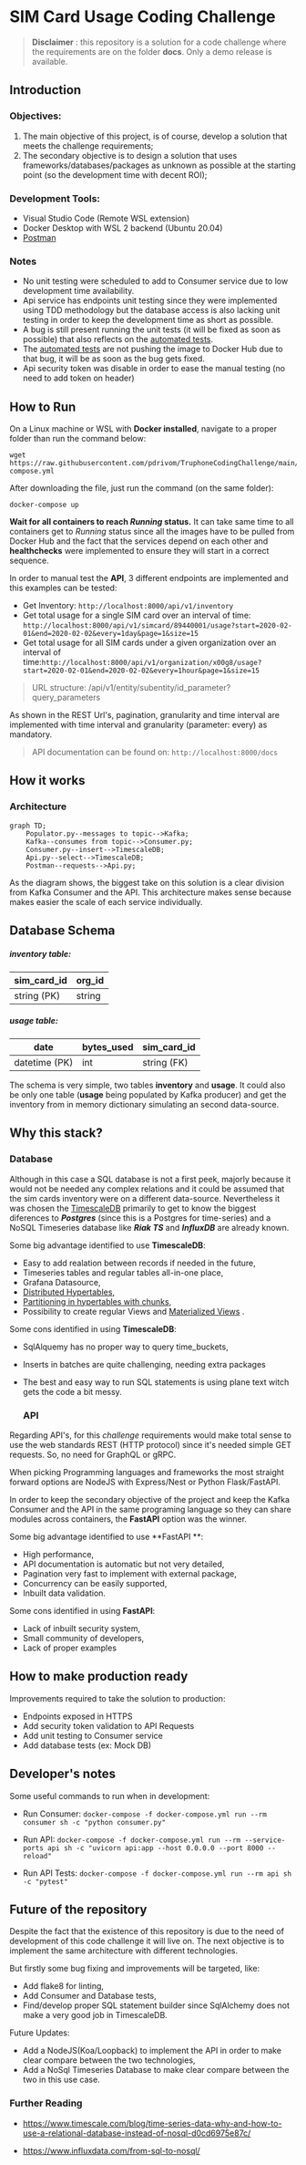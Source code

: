 
# SIM Card Usage Coding Challenge



> **Disclaimer** : this repository is a solution for a code challenge where the requirements are on the folder **docs**. Only a demo release is available.



## Introduction

### Objectives:

1. The main objective of this project, is of course, develop a solution that meets the challenge requirements;
2. The secondary objective is to design a solution that uses frameworks/databases/packages as unknown as possible at the starting point (so the development time with decent ROI);

### Development Tools:
 - Visual Studio Code (Remote WSL extension)
 - Docker Desktop with WSL 2 backend (Ubuntu 20.04)
 - [Postman](https://www.postman.com/)


### Notes
- No unit testing were scheduled to add to Consumer service due to low development time availability.
- Api service has endpoints unit testing since they were implemented using TDD methodology but the database access is also lacking unit testing in order to keep the development time as short as possible.
- A bug is still present running the unit tests (it will be fixed as soon as possible) that also reflects on the [automated tests](https://github.com/pdrivom/TruphoneCodingChallenge/actions).
- The [automated tests](https://github.com/pdrivom/TruphoneCodingChallenge/actions) are not pushing the image to Docker Hub due to that bug, it will be as soon as the bug gets fixed.
-  Api security token was disable in order to ease the manual testing (no need to add token on header)


 ## How to Run

 On a Linux machine or WSL with **Docker installed**, navigate to a proper folder  than run the command below:

    wget https://raw.githubusercontent.com/pdrivom/TruphoneCodingChallenge/main/release/docker-compose.yml

After downloading the file, just run the command (on the same folder):

    docker-compose up

**Wait for all containers to reach *Running* status.** It can take same time to all containers get to *Running* status since all the images have to be pulled from Docker Hub and the fact that the services depend on each other and **healthchecks** were implemented to ensure they will start in a correct sequence.

In order to manual test the **API**, 3 different endpoints are implemented and this examples can be tested:

- Get Inventory: `http://localhost:8000/api/v1/inventory`
- Get total usage for a single SIM card over an interval of time: `http://localhost:8000/api/v1/simcard/89440001/usage?start=2020-02-01&end=2020-02-02&every=1day&page=1&size=15`
- Get total usage for all SIM cards under a given organization over an interval of time:`http://localhost:8000/api/v1/organization/x00g8/usage?start=2020-02-01&end=2020-02-02&every=1hour&page=1&size=15`

> URL structure: /api/v1/entity/subentity/id_parameter?query_parameters

As shown in the REST Url's, pagination, granularity and time interval are implemented with time interval and granularity (parameter: every) as mandatory.

> API documentation can be found on: `http://localhost:8000/docs`

## How it works

### Architecture

```mermaid
graph TD;
    Populator.py--messages to topic-->Kafka;
    Kafka--consumes from topic-->Consumer.py;
    Consumer.py--insert-->TimescaleDB;
    Api.py--select-->TimescaleDB;
    Postman--requests-->Api.py;
```
As the diagram shows, the biggest take on this solution is a clear division from Kafka Consumer and the API. This architecture makes sense because makes easier the scale of each service individually.


## Database Schema

  ##### inventory table:
| sim_card_id | org_id |
|--|--|
| string (PK) |string  |

 ##### usage table:
| date| bytes_used|sim_card_id|
|--|--|--|
| datetime (PK)|int|string (FK)|

The schema is very simple, two tables **inventory** and **usage**. It could also be only one table (**usage** being populated by Kafka producer) and get the inventory from in memory dictionary simulating an second data-source.


## Why this stack?

  ### Database

Although in this case a SQL database is not a first peek, majorly because it would not be needed any complex relations and it could be assumed that the sim cards inventory were on a different data-source. Nevertheless it was chosen the [TimescaleDB](https://www.timescale.com/)  primarily to get to know the biggest diferences to ***Postgres*** (since this is a  Postgres for time-series) and a NoSQL Timeseries database like ***Riak TS*** and ***InfluxDB*** are already known.

Some big advantage identified to use **TimescaleDB**:
- Easy to add realation between records if needed in the future,
- Timeseries tables and regular tables all-in-one place,
- Grafana Datasource,
- [Distributed Hypertables](https://docs.timescale.com/api/latest/distributed-hypertables/#distributed-hypertables),
- [Partitioning in hypertables with chunks](https://docs.timescale.com/timescaledb/latest/overview/core-concepts/hypertables-and-chunks/#partitioning-in-hypertables-with-chunks),
- Possibility to create regular Views and [Materialized Views](https://docs.timescale.com/api/latest/continuous-aggregates/create_materialized_view/) .

Some cons identified in using **TimescaleDB**:

- SqlAlquemy has no proper way to query time_buckets,
- Inserts in batches are quite challenging, needing extra packages
- The best and easy way to run SQL statements is using plane text witch gets the code a bit messy.

  ### API

Regarding API's, for this *challenge* requirements would make total sense to use the  web standards REST (HTTP protocol) since it's needed simple GET requests. So, no need for GraphQL or gRPC.

When picking Programming languages and frameworks the most straight forward options are NodeJS with Express/Nest or Python Flask/FastAPI.

In order to keep the secondary objective of the project and keep the Kafka Consumer and the API in the same programing language so they can share modules across containers, the **FastAPI** option was the winner.

Some big advantage identified to use **FastAPI **:
- High performance,
- API documentation is automatic but not very detailed,
- Pagination very fast to implement with external package,
- Concurrency can be easily supported,
- Inbuilt data validation.

Some cons identified in using **FastAPI**:
- Lack of inbuilt security system,
- Small community of developers,
- Lack of proper examples

## How to make production ready

 Improvements required to take the solution to production:
- Endpoints exposed in HTTPS
- Add security token validation to  API Requests
- Add unit testing to Consumer service
- Add database tests (ex: Mock DB)


## Developer's notes

Some useful commands to run when in development:

- Run Consumer: `docker-compose -f docker-compose.yml run --rm consumer sh -c "python consumer.py"`

- Run API: `docker-compose -f docker-compose.yml run --rm --service-ports api sh -c "uvicorn api:app --host 0.0.0.0 --port 8000 --reload"`

- Run API Tests: `docker-compose -f docker-compose.yml run --rm api sh -c "pytest"`


## Future of the repository

Despite the fact that the existence of this repository is due to the need of development of this code challenge it will live on.
The next objective is to implement the same architecture with different technologies.

But firstly some bug fixing and improvements will be targeted, like:
- Add flake8 for linting,
- Add Consumer and Database tests,
- Find/develop proper SQL statement builder since SqlAlchemy does not make a very good job in TimescaleDB.

Future Updates:
- Add a NodeJS(Koa/Loopback) to implement the API in order to make clear compare between the two technologies,
- Add a NoSql Timeseries Database to make clear compare between the two in this use case.

### Further Reading
- https://www.timescale.com/blog/time-series-data-why-and-how-to-use-a-relational-database-instead-of-nosql-d0cd6975e87c/

- https://www.influxdata.com/from-sql-to-nosql/


